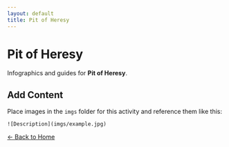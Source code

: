 ```yaml
---
layout: default
title: Pit of Heresy
---
```


<div class="container">
<h1>Pit of Heresy</h1>
<p>Infographics and guides for <strong>Pit of Heresy</strong>.</p>
</div>

## Add Content

Place images in the `imgs` folder for this activity and reference them like this:

`![Description](imgs/example.jpg)`

[← Back to Home](../../index.html)
